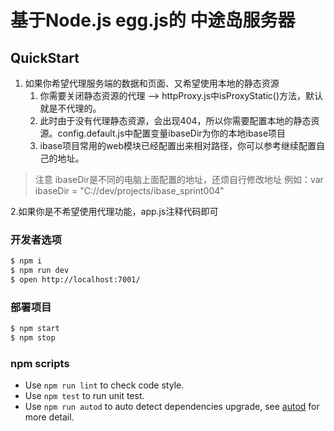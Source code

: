 # 基于Node.js egg.js的 中途岛服务器



## QuickStart




1. 如果你希望代理服务端的数据和页面、又希望使用本地的静态资源
	1. 你需要关闭静态资源的代理 -->  httpProxy.js中isProxyStatic()方法，默认就是不代理的。
	2. 此时由于没有代理静态资源，会出现404，所以你需要配置本地的静态资源。config.default.js中配置变量ibaseDir为你的本地ibase项目
	3. ibase项目常用的web模块已经配置出来相对路径，你可以参考继续配置自己的地址。
> 注意 ibaseDir是不同的电脑上面配置的地址，还烦自行修改地址
>例如：var ibaseDir  = "C://dev/projects/ibase_sprint004"

2.如果你是不希望使用代理功能，app.js注释代码即可	



### 开发者选项

```bash
$ npm i
$ npm run dev
$ open http://localhost:7001/
```

### 部署项目

```bash
$ npm start
$ npm stop
```

### npm scripts

- Use `npm run lint` to check code style.
- Use `npm test` to run unit test.
- Use `npm run autod` to auto detect dependencies upgrade, see [autod](https://www.npmjs.com/package/autod) for more detail.


[egg]: https://eggjs.org